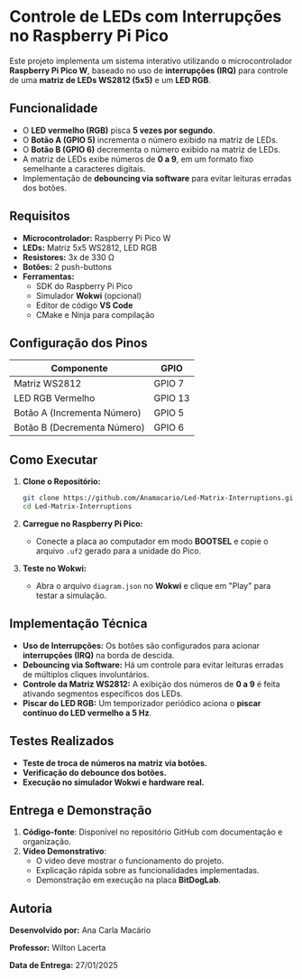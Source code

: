 # Controle de LEDs com Interrupções no Raspberry Pi Pico

Este projeto implementa um sistema interativo utilizando o microcontrolador **Raspberry Pi Pico W**, baseado no uso de **interrupções (IRQ)** para controle de uma **matriz de LEDs WS2812 (5x5)** e um **LED RGB**.

## Funcionalidade

- O **LED vermelho (RGB)** pisca **5 vezes por segundo**.
- O **Botão A (GPIO 5)** incrementa o número exibido na matriz de LEDs.
- O **Botão B (GPIO 6)** decrementa o número exibido na matriz de LEDs.
- A matriz de LEDs exibe números de **0 a 9**, em um formato fixo semelhante a caracteres digitais.
- Implementação de **debouncing via software** para evitar leituras erradas dos botões.

## Requisitos

- **Microcontrolador:** Raspberry Pi Pico W
- **LEDs:** Matriz 5x5 WS2812, LED RGB
- **Resistores:** 3x de 330 Ω
- **Botões:** 2 push-buttons
- **Ferramentas:**
  - SDK do Raspberry Pi Pico
  - Simulador **Wokwi** (opcional)
  - Editor de código **VS Code**
  - CMake e Ninja para compilação

## Configuração dos Pinos

| Componente | GPIO |
|------------|------|
| Matriz WS2812 | GPIO 7 |
| LED RGB Vermelho | GPIO 13 |
| Botão A (Incrementa Número) | GPIO 5 |
| Botão B (Decrementa Número) | GPIO 6 |

## Como Executar

1. **Clone o Repositório:**
   ```bash
   git clone https://github.com/Anamacario/Led-Matrix-Interruptions.git
   cd Led-Matrix-Interruptions
   ```

2. **Carregue no Raspberry Pi Pico:**
   - Conecte a placa ao computador em modo **BOOTSEL** e copie o arquivo `.uf2` gerado para a unidade do Pico.

3. **Teste no Wokwi:**
   - Abra o arquivo `diagram.json` no **Wokwi** e clique em "Play" para testar a simulação.

## Implementação Técnica

- **Uso de Interrupções:** Os botões são configurados para acionar **interrupções (IRQ)** na borda de descida.
- **Debouncing via Software:** Há um controle para evitar leituras erradas de múltiplos cliques involuntários.
- **Controle da Matriz WS2812:** A exibição dos números de **0 a 9** é feita ativando segmentos específicos dos LEDs.
- **Piscar do LED RGB:** Um temporizador periódico aciona o **piscar contínuo do LED vermelho a 5 Hz**.

## Testes Realizados

- **Teste de troca de números na matriz via botões.**
- **Verificação do debounce dos botões.**
- **Execução no simulador Wokwi e hardware real.**

## Entrega e Demonstração

1. **Código-fonte**: Disponível no repositório GitHub com documentação e organização.
2. **Vídeo Demonstrativo**:
   - O vídeo deve mostrar o funcionamento do projeto.
   - Explicação rápida sobre as funcionalidades implementadas.
   - Demonstração em execução na placa **BitDogLab**.

## Autoria
**Desenvolvido por:** Ana Carla Macário

**Professor:** Wilton Lacerta

**Data de Entrega:** 27/01/2025

